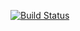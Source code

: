 [![Build Status](https://travis-ci.org/LLLLBD/testing.svg?branch=master)](https://travis-ci.org/LLLLBD/testing)